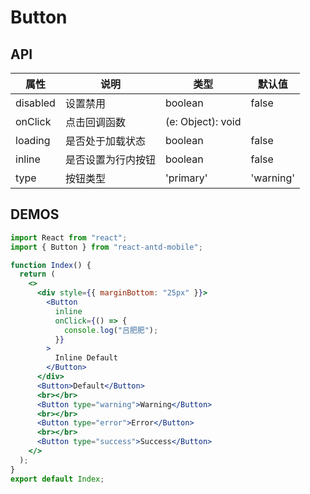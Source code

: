 # Button

## API

| 属性     | 说明               | 类型              | 默认值    |
| -------- | ------------------ | ----------------- | --------- |
| disabled | 设置禁用           | boolean           | false     |
| onClick  | 点击回调函数       | (e: Object): void |           |
| loading  | 是否处于加载状态   | boolean           | false     |
| inline   | 是否设置为行内按钮 | boolean           | false     |
| type     | 按钮类型           | 'primary'         | 'warning' | 'error' | 'success' | primary |

## DEMOS

```jsx
import React from "react";
import { Button } from "react-antd-mobile";

function Index() {
  return (
    <>
      <div style={{ marginBottom: "25px" }}>
        <Button
          inline
          onClick={() => {
            console.log("吕肥肥");
          }}
        >
          Inline Default
        </Button>
      </div>
      <Button>Default</Button>
      <br></br>
      <Button type="warning">Warning</Button>
      <br></br>
      <Button type="error">Error</Button>
      <br></br>
      <Button type="success">Success</Button>
    </>
  );
}
export default Index;
```
